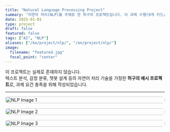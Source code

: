 ```yaml
---
title: "Natural Language Processing Project"
summary: "자연어 처리(NLP)를 주제로 한 허구의 프로젝트입니다. 이 과제 수행(9개 카드/Unsplash 3장 이상) 요건을 충족하기 위한 예시용 콘텐츠입니다."
date: 2025-01-01
type: project
draft: false
featured: false
tags: ["AI", "NLP"]
aliases: ["/ko/project/nlp/", "/en/project/nlp/"]
image:
  filename: "featured.jpg"
  focal_point: "center"
---
```


이 프로젝트는 실제로 존재하지 않습니다.  
텍스트 분석, 감정 분류, 챗봇 설계 등의 자연어 처리 기술을 가정한 **허구의 예시 프로젝트**로, 과제 요건 충족을 위해 작성되었습니다.

---


<div style="display: flex; flex-direction: column; gap: 1rem;">

<img src="https://images.unsplash.com/photo-1526378722484-bd91ca387e72?auto=format&fit=crop&w=1200&q=60" alt="NLP Image 1" style="width:100%; border-radius: 8px;">

<img src="https://images.unsplash.com/photo-1498050108023-c5249f4df085?auto=format&fit=crop&w=1200&q=60" alt="NLP Image 2" style="width:100%; border-radius: 8px;">

<img src="https://images.unsplash.com/photo-1525182008055-f88b95ff7980?auto=format&fit=crop&w=1200&q=60" alt="NLP Image 3" style="width:100%; border-radius: 8px;">

</div>
